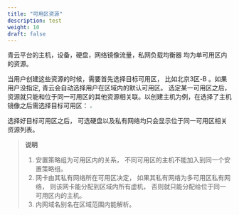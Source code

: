 ```yaml
---
title: "可用区资源"
description: test
weight: 10
draft: false
---
```


青云平台的主机，设备，硬盘，网络镜像流量，私网负载均衡器 均为单可用区内的资源。

当用户创建这些资源的时候，需要首先选择目标可用区， 比如北京3区-B 。如果用户没指定, 青云会自动选择用户在区域内的默认可用区。 选定某一可用区之后， 资源就只能和位于同一可用区的其他资源相关联。以创建主机为例，在选择了主机镜像之后需选择目标可用区：
<img src="../_images/run_instance_select_zone.png" style="zoom:25%;" />

选择好目标可用区之后， 可选硬盘以及私有网络均只会显示位于同一可用区相关资源列表。

> **说明**
>
> 1. 安置策略组为可用区内的关系， 不同可用区的主机不能加入到同一个安置策略组。
> 2. 网卡由其私有网络所在可用区决定， 如果其私有网络为多可用区私有网络， 则该网卡能分配到区域内所有虚机， 否则就只能分配给位于同一可用区内的主机。
> 3. 内网域名别名在区域范围内能解析。
